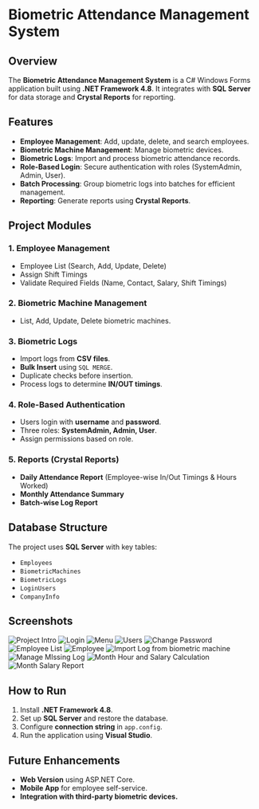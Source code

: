 ﻿# Biometric Attendance Management System

## Overview
The **Biometric Attendance Management System** is a C# Windows Forms application built using **.NET Framework 4.8**. It integrates with **SQL Server** for data storage and **Crystal Reports** for reporting.

## Features
- **Employee Management**: Add, update, delete, and search employees.
- **Biometric Machine Management**: Manage biometric devices.
- **Biometric Logs**: Import and process biometric attendance records.
- **Role-Based Login**: Secure authentication with roles (SystemAdmin, Admin, User).
- **Batch Processing**: Group biometric logs into batches for efficient management.
- **Reporting**: Generate reports using **Crystal Reports**.

## Project Modules

### 1. Employee Management
- Employee List (Search, Add, Update, Delete)
- Assign Shift Timings
- Validate Required Fields (Name, Contact, Salary, Shift Timings)

### 2. Biometric Machine Management
- List, Add, Update, Delete biometric machines.

### 3. Biometric Logs
- Import logs from **CSV files**.
- **Bulk Insert** using `SQL MERGE`.
- Duplicate checks before insertion.
- Process logs to determine **IN/OUT timings**.

### 4. Role-Based Authentication
- Users login with **username** and **password**.
- Three roles: **SystemAdmin, Admin, User**.
- Assign permissions based on role.

### 5. Reports (Crystal Reports)
- **Daily Attendance Report** (Employee-wise In/Out Timings & Hours Worked)
- **Monthly Attendance Summary**
- **Batch-wise Log Report**

## Database Structure
The project uses **SQL Server** with key tables:
- `Employees`
- `BiometricMachines`
- `BiometricLogs`
- `LoginUsers`
- `CompanyInfo`

## Screenshots
![Project Intro](Images/001_emp_intro.png)
![Login](Images/002_emp_login.png)
![Menu](Images/003_emp_menu.png)
![Users](Images/004_emp_users.png)
![Change Password](Images/005_emp_change_password.png)
![Employee List](Images/006_empl_list.png)
![Employee](Images/007_emp_edit.png)
![Import Log from biometric machine](Images/008_emp_import_attendace.png)
![Manage MIssing Log](Images/009_emp_manage_missing_log.png)
![Month Hour and Salary Calculation](Images/010_emp_month_hours.png)
![Month Salary Report](Images/011_emp_salary_report.png)

## How to Run
1. Install **.NET Framework 4.8**.
2. Set up **SQL Server** and restore the database.
3. Configure **connection string** in `app.config`.
4. Run the application using **Visual Studio**.

## Future Enhancements
- **Web Version** using ASP.NET Core.
- **Mobile App** for employee self-service.
- **Integration with third-party biometric devices.**

